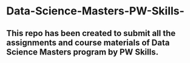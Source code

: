 # Data-Science-Masters-PW-Skills-

## This repo has been created to submit all the assignments and course materials of Data Science Masters program by PW Skills.
